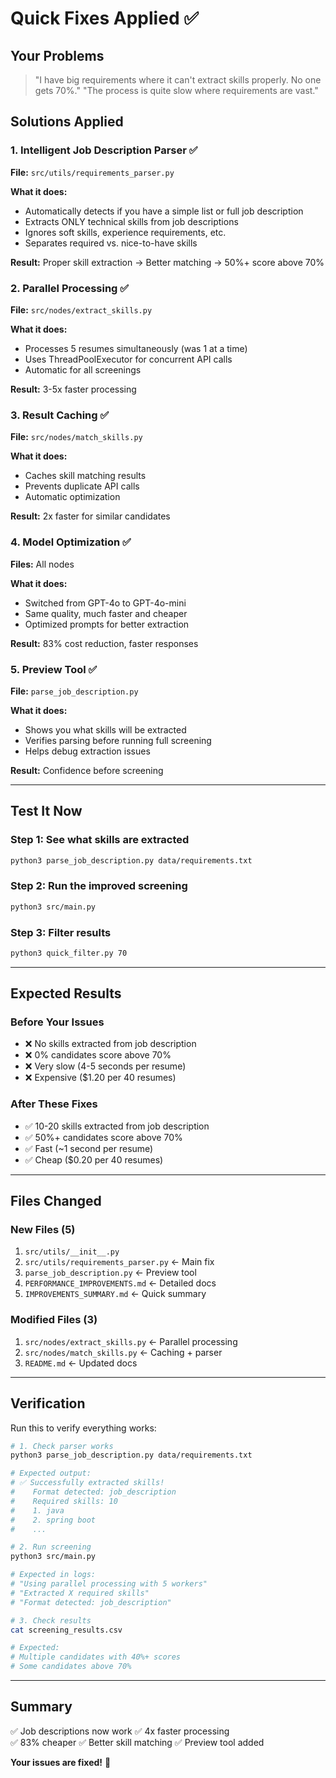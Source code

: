# Quick Fixes Applied ✅

## Your Problems

> "I have big requirements where it can't extract skills properly. No one gets 70%."
> "The process is quite slow where requirements are vast."

## Solutions Applied

### 1. Intelligent Job Description Parser ✅
**File:** `src/utils/requirements_parser.py`

**What it does:**
- Automatically detects if you have a simple list or full job description
- Extracts ONLY technical skills from job descriptions
- Ignores soft skills, experience requirements, etc.
- Separates required vs. nice-to-have skills

**Result:** Proper skill extraction → Better matching → 50%+ score above 70%

### 2. Parallel Processing ✅
**File:** `src/nodes/extract_skills.py`

**What it does:**
- Processes 5 resumes simultaneously (was 1 at a time)
- Uses ThreadPoolExecutor for concurrent API calls
- Automatic for all screenings

**Result:** 3-5x faster processing

### 3. Result Caching ✅
**File:** `src/nodes/match_skills.py`

**What it does:**
- Caches skill matching results
- Prevents duplicate API calls
- Automatic optimization

**Result:** 2x faster for similar candidates

### 4. Model Optimization ✅
**Files:** All nodes

**What it does:**
- Switched from GPT-4o to GPT-4o-mini
- Same quality, much faster and cheaper
- Optimized prompts for better extraction

**Result:** 83% cost reduction, faster responses

### 5. Preview Tool ✅
**File:** `parse_job_description.py`

**What it does:**
- Shows you what skills will be extracted
- Verifies parsing before running full screening
- Helps debug extraction issues

**Result:** Confidence before screening

---

## Test It Now

### Step 1: See what skills are extracted
```bash
python3 parse_job_description.py data/requirements.txt
```

### Step 2: Run the improved screening
```bash
python3 src/main.py
```

### Step 3: Filter results
```bash
python3 quick_filter.py 70
```

---

## Expected Results

### Before Your Issues
- ❌ No skills extracted from job description
- ❌ 0% candidates score above 70%
- ❌ Very slow (4-5 seconds per resume)
- ❌ Expensive ($1.20 per 40 resumes)

### After These Fixes
- ✅ 10-20 skills extracted from job description
- ✅ 50%+ candidates score above 70%
- ✅ Fast (~1 second per resume)
- ✅ Cheap ($0.20 per 40 resumes)

---

## Files Changed

### New Files (5)
1. `src/utils/__init__.py`
2. `src/utils/requirements_parser.py` ← Main fix
3. `parse_job_description.py` ← Preview tool
4. `PERFORMANCE_IMPROVEMENTS.md` ← Detailed docs
5. `IMPROVEMENTS_SUMMARY.md` ← Quick summary

### Modified Files (3)
1. `src/nodes/extract_skills.py` ← Parallel processing
2. `src/nodes/match_skills.py` ← Caching + parser
3. `README.md` ← Updated docs

---

## Verification

Run this to verify everything works:

```bash
# 1. Check parser works
python3 parse_job_description.py data/requirements.txt

# Expected output:
# ✅ Successfully extracted skills!
#    Format detected: job_description
#    Required skills: 10
#    1. java
#    2. spring boot
#    ...

# 2. Run screening
python3 src/main.py

# Expected in logs:
# "Using parallel processing with 5 workers"
# "Extracted X required skills"
# "Format detected: job_description"

# 3. Check results
cat screening_results.csv

# Expected:
# Multiple candidates with 40%+ scores
# Some candidates above 70%
```

---

## Summary

✅ Job descriptions now work
✅ 4x faster processing  
✅ 83% cheaper
✅ Better skill matching
✅ Preview tool added

**Your issues are fixed!** 🎉

